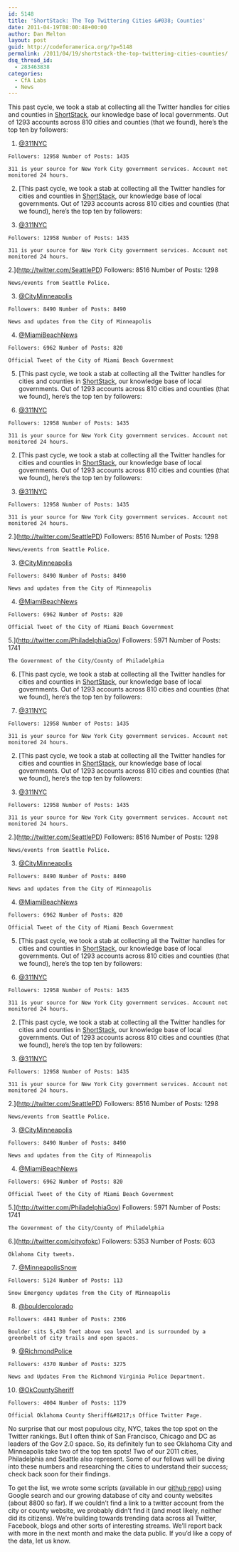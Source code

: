 ```yaml
---
id: 5148
title: 'ShortStack: The Top Twittering Cities &#038; Counties'
date: 2011-04-19T08:00:48+00:00
author: Dan Melton
layout: post
guid: http://codeforamerica.org/?p=5148
permalink: /2011/04/19/shortstack-the-top-twittering-cities-counties/
dsq_thread_id:
  - 283463838
categories:
  - CfA Labs
  - News
---
```

This past cycle, we took a stab at collecting all the Twitter handles for cities and counties in [ShortStack](http://codeforamerica.org/2011/03/30/shortstack-city-and-county-subdomains/), our knowledge base of local governments. Out of 1293 accounts across 810 cities and counties (that we found), here&#8217;s the top ten by followers:

  1. [@311NYC](http://twitter.com/311NYC)
  
    Followers: 12958 Number of Posts: 1435
  
    311 is your source for New York City government services. Account not monitored 24 hours.
  2. [This past cycle, we took a stab at collecting all the Twitter handles for cities and counties in [ShortStack](http://codeforamerica.org/2011/03/30/shortstack-city-and-county-subdomains/), our knowledge base of local governments. Out of 1293 accounts across 810 cities and counties (that we found), here&#8217;s the top ten by followers:

  1. [@311NYC](http://twitter.com/311NYC)
  
    Followers: 12958 Number of Posts: 1435
  
    311 is your source for New York City government services. Account not monitored 24 hours.
  2.](http://twitter.com/SeattlePD) Followers: 8516 Number of Posts: 1298
  
    News/events from Seattle Police.
  3. [@CityMinneapolis](http://twitter.com/CityMinneapolis)
  
    Followers: 8490 Number of Posts: 8490
  
    News and updates from the City of Minneapolis
  4. [@MiamiBeachNews](http://twitter.com/MiamiBeachNews)
  
    Followers: 6962 Number of Posts: 820
  
    Official Tweet of the City of Miami Beach Government
  5. [This past cycle, we took a stab at collecting all the Twitter handles for cities and counties in [ShortStack](http://codeforamerica.org/2011/03/30/shortstack-city-and-county-subdomains/), our knowledge base of local governments. Out of 1293 accounts across 810 cities and counties (that we found), here&#8217;s the top ten by followers:

  1. [@311NYC](http://twitter.com/311NYC)
  
    Followers: 12958 Number of Posts: 1435
  
    311 is your source for New York City government services. Account not monitored 24 hours.
  2. [This past cycle, we took a stab at collecting all the Twitter handles for cities and counties in [ShortStack](http://codeforamerica.org/2011/03/30/shortstack-city-and-county-subdomains/), our knowledge base of local governments. Out of 1293 accounts across 810 cities and counties (that we found), here&#8217;s the top ten by followers:

  1. [@311NYC](http://twitter.com/311NYC)
  
    Followers: 12958 Number of Posts: 1435
  
    311 is your source for New York City government services. Account not monitored 24 hours.
  2.](http://twitter.com/SeattlePD) Followers: 8516 Number of Posts: 1298
  
    News/events from Seattle Police.
  3. [@CityMinneapolis](http://twitter.com/CityMinneapolis)
  
    Followers: 8490 Number of Posts: 8490
  
    News and updates from the City of Minneapolis
  4. [@MiamiBeachNews](http://twitter.com/MiamiBeachNews)
  
    Followers: 6962 Number of Posts: 820
  
    Official Tweet of the City of Miami Beach Government
  5.](http://twitter.com/PhiladelphiaGov) Followers: 5971 Number of Posts: 1741
  
    The Government of the City/County of Philadelphia
  6. [This past cycle, we took a stab at collecting all the Twitter handles for cities and counties in [ShortStack](http://codeforamerica.org/2011/03/30/shortstack-city-and-county-subdomains/), our knowledge base of local governments. Out of 1293 accounts across 810 cities and counties (that we found), here&#8217;s the top ten by followers:

  1. [@311NYC](http://twitter.com/311NYC)
  
    Followers: 12958 Number of Posts: 1435
  
    311 is your source for New York City government services. Account not monitored 24 hours.
  2. [This past cycle, we took a stab at collecting all the Twitter handles for cities and counties in [ShortStack](http://codeforamerica.org/2011/03/30/shortstack-city-and-county-subdomains/), our knowledge base of local governments. Out of 1293 accounts across 810 cities and counties (that we found), here&#8217;s the top ten by followers:

  1. [@311NYC](http://twitter.com/311NYC)
  
    Followers: 12958 Number of Posts: 1435
  
    311 is your source for New York City government services. Account not monitored 24 hours.
  2.](http://twitter.com/SeattlePD) Followers: 8516 Number of Posts: 1298
  
    News/events from Seattle Police.
  3. [@CityMinneapolis](http://twitter.com/CityMinneapolis)
  
    Followers: 8490 Number of Posts: 8490
  
    News and updates from the City of Minneapolis
  4. [@MiamiBeachNews](http://twitter.com/MiamiBeachNews)
  
    Followers: 6962 Number of Posts: 820
  
    Official Tweet of the City of Miami Beach Government
  5. [This past cycle, we took a stab at collecting all the Twitter handles for cities and counties in [ShortStack](http://codeforamerica.org/2011/03/30/shortstack-city-and-county-subdomains/), our knowledge base of local governments. Out of 1293 accounts across 810 cities and counties (that we found), here&#8217;s the top ten by followers:

  1. [@311NYC](http://twitter.com/311NYC)
  
    Followers: 12958 Number of Posts: 1435
  
    311 is your source for New York City government services. Account not monitored 24 hours.
  2. [This past cycle, we took a stab at collecting all the Twitter handles for cities and counties in [ShortStack](http://codeforamerica.org/2011/03/30/shortstack-city-and-county-subdomains/), our knowledge base of local governments. Out of 1293 accounts across 810 cities and counties (that we found), here&#8217;s the top ten by followers:

  1. [@311NYC](http://twitter.com/311NYC)
  
    Followers: 12958 Number of Posts: 1435
  
    311 is your source for New York City government services. Account not monitored 24 hours.
  2.](http://twitter.com/SeattlePD) Followers: 8516 Number of Posts: 1298
  
    News/events from Seattle Police.
  3. [@CityMinneapolis](http://twitter.com/CityMinneapolis)
  
    Followers: 8490 Number of Posts: 8490
  
    News and updates from the City of Minneapolis
  4. [@MiamiBeachNews](http://twitter.com/MiamiBeachNews)
  
    Followers: 6962 Number of Posts: 820
  
    Official Tweet of the City of Miami Beach Government
  5.](http://twitter.com/PhiladelphiaGov) Followers: 5971 Number of Posts: 1741
  
    The Government of the City/County of Philadelphia
  6.](http://twitter.com/cityofokc) Followers: 5353 Number of Posts: 603
  
    Oklahoma City tweets.
  7. [@MinneapolisSnow](http://twitter.com/MinneapolisSnow)
  
    Followers: 5124 Number of Posts: 113
  
    Snow Emergency updates from the City of Minneapolis
  8. [@bouldercolorado](http://twitter.com/bouldercolorado)
  
    Followers: 4841 Number of Posts: 2306
  
    Boulder sits 5,430 feet above sea level and is surrounded by a greenbelt of city trails and open spaces.
  9. [@RichmondPolice](http://twitter.com/RichmondPolice)
  
    Followers: 4370 Number of Posts: 3275
  
    News and Updates From the Richmond Virginia Police Department.
 10. [@OkCountySheriff](http://twitter.com/OkCountySheriff)
  
    Followers: 4004 Number of Posts: 1179
  
    Official Oklahoma County Sheriff&#8217;s Office Twitter Page.

No surprise that our most populous city, NYC, takes the top spot on the Twitter rankings. But I often think of San Francisco, Chicago and DC as leaders of the Gov 2.0 space. So, its definitely fun to see Oklahoma City and Minneapolis take two of the top ten spots! Two of our 2011 cities, Philadelphia and Seattle also represent. Some of our fellows will be diving into these numbers and researching the cities to understand their success; check back soon for their findings.

To get the list, we wrote some scripts (available in our [github repo](https://github.com/codeforamerica/shortstack)) using Google search and our growing database of city and county websites (about 8800 so far). If we couldn&#8217;t find a link to a twitter account from the city or county website, we probably didn&#8217;t find it (and most likely, neither did its citizens). We&#8217;re building towards trending data across all Twitter, Facebook, blogs and other sorts of interesting streams. We&#8217;ll report back with more in the next month and make the data public. If you&#8217;d like a copy of the data, let us know.